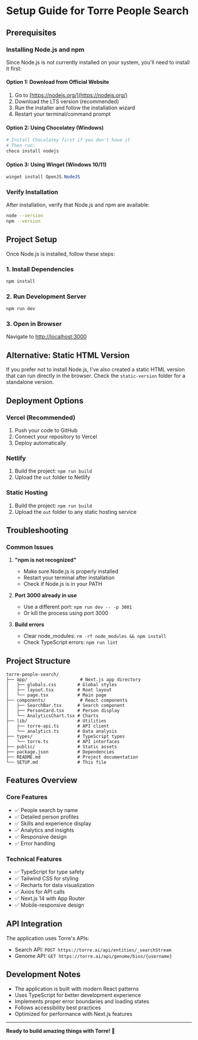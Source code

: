 # Setup Guide for Torre People Search

## Prerequisites

### Installing Node.js and npm

Since Node.js is not currently installed on your system, you'll need to install it first:

#### Option 1: Download from Official Website
1. Go to [https://nodejs.org/](https://nodejs.org/)
2. Download the LTS version (recommended)
3. Run the installer and follow the installation wizard
4. Restart your terminal/command prompt

#### Option 2: Using Chocolatey (Windows)
```powershell
# Install Chocolatey first if you don't have it
# Then run:
choco install nodejs
```

#### Option 3: Using Winget (Windows 10/11)
```powershell
winget install OpenJS.NodeJS
```

### Verify Installation
After installation, verify that Node.js and npm are available:
```bash
node --version
npm --version
```

## Project Setup

Once Node.js is installed, follow these steps:

### 1. Install Dependencies
```bash
npm install
```

### 2. Run Development Server
```bash
npm run dev
```

### 3. Open in Browser
Navigate to [http://localhost:3000](http://localhost:3000)

## Alternative: Static HTML Version

If you prefer not to install Node.js, I've also created a static HTML version that can run directly in the browser. Check the `static-version` folder for a standalone version.

## Deployment Options

### Vercel (Recommended)
1. Push your code to GitHub
2. Connect your repository to Vercel
3. Deploy automatically

### Netlify
1. Build the project: `npm run build`
2. Upload the `out` folder to Netlify

### Static Hosting
1. Build the project: `npm run build`
2. Upload the `out` folder to any static hosting service

## Troubleshooting

### Common Issues

1. **"npm is not recognized"**
   - Make sure Node.js is properly installed
   - Restart your terminal after installation
   - Check if Node.js is in your PATH

2. **Port 3000 already in use**
   - Use a different port: `npm run dev -- -p 3001`
   - Or kill the process using port 3000

3. **Build errors**
   - Clear node_modules: `rm -rf node_modules && npm install`
   - Check TypeScript errors: `npm run lint`

## Project Structure

```
torre-people-search/
├── app/                    # Next.js app directory
│   ├── globals.css        # Global styles
│   ├── layout.tsx         # Root layout
│   └── page.tsx           # Main page
├── components/             # React components
│   ├── SearchBar.tsx      # Search component
│   ├── PersonCard.tsx     # Person display
│   └── AnalyticsChart.tsx # Charts
├── lib/                   # Utilities
│   ├── torre-api.ts       # API client
│   └── analytics.ts       # Data analysis
├── types/                 # TypeScript types
│   └── torre.ts           # API interfaces
├── public/                # Static assets
├── package.json           # Dependencies
├── README.md              # Project documentation
└── SETUP.md               # This file
```

## Features Overview

### Core Features
- ✅ People search by name
- ✅ Detailed person profiles
- ✅ Skills and experience display
- ✅ Analytics and insights
- ✅ Responsive design
- ✅ Error handling

### Technical Features
- ✅ TypeScript for type safety
- ✅ Tailwind CSS for styling
- ✅ Recharts for data visualization
- ✅ Axios for API calls
- ✅ Next.js 14 with App Router
- ✅ Mobile-responsive design

## API Integration

The application uses Torre's APIs:
- Search API: `POST https://torre.ai/api/entities/_searchStream`
- Genome API: `GET https://torre.ai/api/genome/bios/{username}`

## Development Notes

- The application is built with modern React patterns
- Uses TypeScript for better development experience
- Implements proper error boundaries and loading states
- Follows accessibility best practices
- Optimized for performance with Next.js features

---

**Ready to build amazing things with Torre! 🚀** 